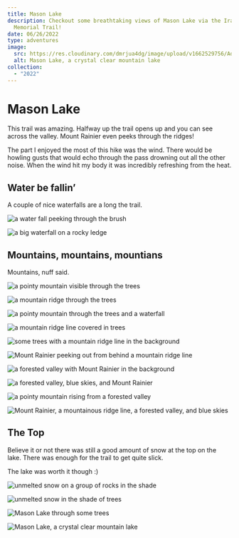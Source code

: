 ```yaml
---
title: Mason Lake
description: Checkout some breathtaking views of Mason Lake via the Ira Springs
  Memorial Trail!
date: 06/26/2022
type: adventures
image:
  src: https://res.cloudinary.com/dmrjua4dg/image/upload/v1662529756/Adventure%20Blog/mason-lake/lake-2.jpg
  alt: Mason Lake, a crystal clear mountain lake
collection:
  - "2022"
---
```

# Mason Lake

This trail was amazing. Halfway up the trail opens up and you can see across the valley. Mount Rainier even peeks through the ridges!

The part I enjoyed the most of this hike was the wind. There would be howling gusts that would echo through the pass drowning out all the other noise. When the wind hit my body it was incredibly refreshing from the heat.

## Water be fallin’

A couple of nice waterfalls are a long the trail.

![a water fall peeking through the brush](https://res.cloudinary.com/dmrjua4dg/image/upload/v1662529309/Adventure%20Blog/mason-lake/waterfall-1.jpg "a water fall peeking through the brush")

![a big waterfall on a rocky ledge](https://res.cloudinary.com/dmrjua4dg/image/upload/v1662529424/Adventure%20Blog/mason-lake/waterfall-2.jpg "a big waterfall on a rocky ledge")

## Mountains, mountains, mountians

Mountains, nuff said.

![a pointy mountain visible through the trees](https://res.cloudinary.com/dmrjua4dg/image/upload/v1662529335/Adventure%20Blog/mason-lake/mountain-01.jpg "a pointy mountain visible through the trees")

![a mountain ridge through the trees](https://res.cloudinary.com/dmrjua4dg/image/upload/v1662529366/Adventure%20Blog/mason-lake/mountain-02.jpg "a mountain ridge through the trees")

![a pointy mountain through the trees and a waterfall](https://res.cloudinary.com/dmrjua4dg/image/upload/v1662529393/Adventure%20Blog/mason-lake/mountain-03.jpg "a pointy mountain through the trees and a waterfall")

![a mountain ridge line covered in trees](https://res.cloudinary.com/dmrjua4dg/image/upload/v1662529454/Adventure%20Blog/mason-lake/mountain-04.jpg "a mountain ridge line covered in trees")

![some trees with a mountain ridge line in the background](https://res.cloudinary.com/dmrjua4dg/image/upload/v1661831345/Adventure%20Blog/mason-lake/mountain-05.jpg "some trees with a mountain ridge line in the background")

![Mount Rainier peeking out from behind a mountain ridge line](https://res.cloudinary.com/dmrjua4dg/image/upload/v1662529494/Adventure%20Blog/mason-lake/mountain-06.jpg "Mount Rainier peeking out from behind a mountain ridge line")

![a forested valley with Mount Rainier in the background](https://res.cloudinary.com/dmrjua4dg/image/upload/v1662529523/Adventure%20Blog/mason-lake/mountain-07.jpg "a forested valley with Mount Rainier in the background")

![a forested valley, blue skies, and Mount Rainier](https://res.cloudinary.com/dmrjua4dg/image/upload/v1662529561/Adventure%20Blog/mason-lake/mountain-08.jpg "a forested valley, blue skies, and Mount Rainier")

![a pointy mountain rising from a forested valley](https://res.cloudinary.com/dmrjua4dg/image/upload/v1662529587/Adventure%20Blog/mason-lake/mountain-09.jpg "a pointy mountain rising from a forested valley")

![Mount Rainier, a mountainous ridge line, a forested valley, and blue skies](https://res.cloudinary.com/dmrjua4dg/image/upload/v1662529796/Adventure%20Blog/mason-lake/mountain-12.jpg "Mount Rainier, a mountainous ridge line, a forested valley, and blue skies")

## The Top

Believe it or not there was still a good amount of snow at the top on the lake. There was enough for the trail to get quite slick.

The lake was worth it though :)

![unmelted snow on a group of rocks in the shade](https://res.cloudinary.com/dmrjua4dg/image/upload/v1662529657/Adventure%20Blog/mason-lake/snow-1.jpg "unmelted snow on a group of rocks in the shade")

![unmelted snow in the shade of trees](https://res.cloudinary.com/dmrjua4dg/image/upload/v1662529723/Adventure%20Blog/mason-lake/snow-2.jpg "unmelted snow in the shade of trees")

![Mason Lake through some trees](https://res.cloudinary.com/dmrjua4dg/image/upload/v1662529695/Adventure%20Blog/mason-lake/lake-1.jpg "Mason Lake through some trees")

![Mason Lake, a crystal clear mountain lake](https://res.cloudinary.com/dmrjua4dg/image/upload/v1662529756/Adventure%20Blog/mason-lake/lake-2.jpg "Mason Lake, a crystal clear mountain lake")